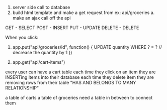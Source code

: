 1. server side call to database
2. build html template and make a get request from ex: api/groceries
   a. make an ajax call off the api

GET - SELECT
POST - INSERT
PUT - UPDATE
DELETE - DELETE

When you click:

1. app.put("api/groceries/id", function() {
   UPDATE quantity WHERE ? = ?
   // decrease the quantity by 1
   })

2. app.get("api/cart-items")

every user can have a cart table
each time they click on an item they are INSERTing items into their database
each time they delete item they are removing rows from their table
"HAS AND BELONGS TO MANY RELATIONSHIP"

a table of carts
a table of groceries
need a table in between to connect them

